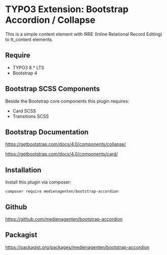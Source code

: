 # TYPO3 Extension: Bootstrap Accordion / Collapse

This is a simple content element with IRRE (Inline Relational Record Editing) to tt_content elements.

## Require

 * TYPO3 8.* LTS
 * Bootstrap 4

## Bootstrap SCSS Components

Beside the Bootstrap core components this plugin requires:
 
 * Card SCSS
 * Transitions SCSS

## Bootstrap Documentation

https://getbootstrap.com/docs/4.0/components/collapse/

https://getbootstrap.com/docs/4.0/components/card/

## Installation

Install this plugin via composer:

```composer require medienagenten/bootstrap-accordion```

## Github

https://github.com/medienagenten/bootstrap-accordion

## Packagist

https://packagist.org/packages/medienagenten/bootstrap-accordion
